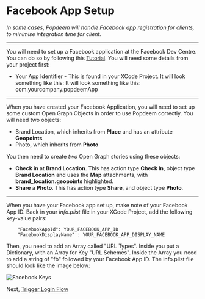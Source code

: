 # Facebook App Setup

*In some cases, Popdeem will handle Facebook app registration for clients, to minimise integration time for client.*

---

You will need to set up a Facebook application at the Facebook Dev Centre. You can do so by following this [Tutorial](https://developers.facebook.com/docs/apps/register "Facebook Tutorial"). You will need some details from your project first:

* Your App Identifier - This is found in your XCode Project. It will look something like this: It will look something like this: com.yourcompany.popdeemApp

---

When you have created your Facebook Application, you will need to set up some custom Open Graph Objects in order to use Popdeem correctly. You will need two objects:

* Brand Location, which inherits from **Place** and has an attribute **Geopoints**  
* Photo, which inherits from **Photo**

You then need to create *two* Open Graph stories using these objects:

* **Check in** at **Brand Location**. This has action type **Check In**, object type **Brand Location** and uses the **Map** attachments, with **brand_location.geopoints** highlighted.
* **Share** a **Photo**. This has action type **Share**, and object type **Photo**.

---

When you have your Facebook app set up, make note of your Facebook App ID. Back in your *info.plist* file in your XCode Project, add the following key-value pairs:

```
    "FacebookAppId": YOUR_FACEBOOK_APP_ID
    "FacebookDisplayName" : YOUR_FACEBOOK_APP_DISPLAY_NAME
```

Then, you need to add an Array called "URL Types". Inside you put a Dictionary, with an Array for Key "URL Schemes". Inside the Array you need to add a string of "fb" followed by your Facebook App ID. The info.plist file should look like the image below:

![Facebook Keys](https://9ba8132fae9818edf2a4a87a4d76ad20d8553cc4.googledrive.com/host/0BybHx9-1eNB4NDgwUW9aZTJNVEE/apiDocs_plistFacebook.png)  

Next, [Trigger Login Flow](https://github.com/Popdeem/Popdeem-SDK-iOS/tree/master/Docs/login_flow.md "Login Flow")
